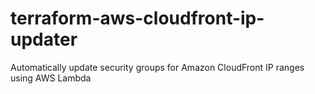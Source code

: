 # terraform-aws-cloudfront-ip-updater
Automatically update security groups for Amazon CloudFront IP ranges using AWS Lambda

